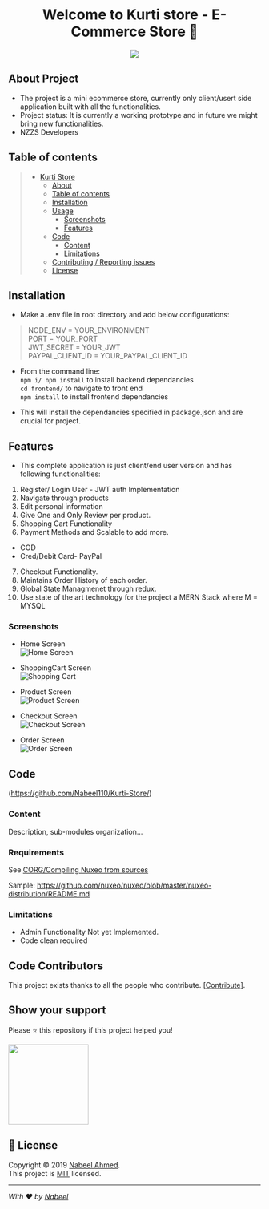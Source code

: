 <h1 align="center">Welcome to Kurti store - E-Commerce Store 👋</h1>
<p align="center">
  <img src="https://github.com/Nabeel110/Kurti-Store/blob/master/Images/Logo.JPG" />
</p>

## About Project

* The project is a mini ecommerce store, currently only client/usert side application built with all the functionalities.
* Project status: It is currently a working prototype and in future we might bring new functionalities.
* NZZS Developers

## Table of contents

> * [Kurti Store](https://github.com/Nabeel110/Kurti-Store)
>   * [About](#about--synopsis)
>   * [Table of contents](#table-of-contents)
>   * [Installation](#installation)
>   * [Usage](#usage)
>     * [Screenshots](#screenshots)
>     * [Features](#features)
>   * [Code](#code)
>     * [Content](#content)
>     * [Limitations](#limitations)
>   * [Contributing / Reporting issues](#contributing--reporting-issues)
>   * [License](#license)

## Installation
- Make a .env file in root directory and add below configurations:
> NODE_ENV = YOUR_ENVIRONMENT </br>
> PORT = YOUR_PORT </br>
> JWT_SECRET = YOUR_JWT </br>
> PAYPAL_CLIENT_ID = YOUR_PAYPAL_CLIENT_ID </br>

* From the command line: </br>
`npm i/ npm install` to install backend dependancies </br>
 `cd frontend/` to navigate to front end </br>
 `npm install` to install frontend dependancies </br>
 - This will install the dependancies specified in package.json and are crucial for project. 
 
## Features
- This complete application is just client/end user version and has following functionalities:</br>
1. Register/ Login User - JWT auth Implementation
2. Navigate through products
3. Edit personal information
4. Give One and Only Review per product.
5. Shopping Cart Functionality
6. Payment Methods and Scalable to add more.
 - COD
 - Cred/Debit Card- PayPal
7. Checkout Functionality.
8. Maintains Order History of each order.
9. Global State Managmenet through redux.
10. Use state of the art technology for the project a MERN Stack where M = MYSQL 

### Screenshots

- Home Screen</br>
![Home Screen](https://github.com/Nabeel110/Kurti-Store/blob/master/Images/HomeScreen.JPG) </br>

- ShoppingCart Screen</br>
![Shopping Cart](https://github.com/Nabeel110/Kurti-Store/blob/master/Images/ShoppingCartScreen.JPG) </br>

- Product Screen</br>
![Product Screen](https://github.com/Nabeel110/Kurti-Store/blob/master/Images/ProductScreen.JPG) </br>

- Checkout Screen</br>
![Checkout Screen](https://github.com/Nabeel110/Kurti-Store/blob/master/Images/CheckoutScreen.JPG) </br>

- Order Screen</br>
![Order Screen](https://github.com/Nabeel110/Kurti-Store/blob/master/Images/OrderScreen.JPG) </br>

## Code

(https://github.com/Nabeel110/Kurti-Store/)

### Content

Description, sub-modules organization...

### Requirements

See [CORG/Compiling Nuxeo from sources](http://doc.nuxeo.com/x/xION)

Sample: <https://github.com/nuxeo/nuxeo/blob/master/nuxeo-distribution/README.md>

### Limitations

- Admin Functionality Not yet Implemented.
- Code clean required


## Code Contributors

This project exists thanks to all the people who contribute. [[Contribute](CONTRIBUTING.md)].

## Show your support

Please ⭐️ this repository if this project helped you!

<a href="https://www.patreon.com/Nabeel110">
  <img src="https://c5.patreon.com/external/logo/become_a_patron_button@2x.png" width="160">
</a>

## 📝 License

Copyright © 2019 [Nabeel Ahmed](https://github.com/Nabeel110).<br />
This project is [MIT](https://github.com/Nabeel110/blob/master/LICENSE) licensed.

---

_With ❤️ by [Nabeel](https://github.com/Nabeel110)_

